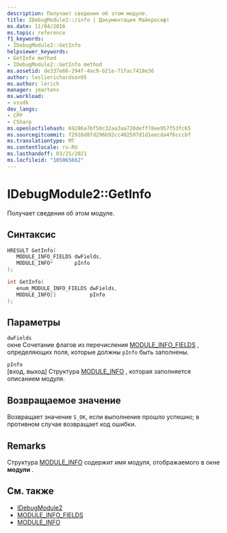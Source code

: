 ```yaml
---
description: Получает сведения об этом модуле.
title: IDebugModule2::/info | Документация Майкрософт
ms.date: 11/04/2016
ms.topic: reference
f1_keywords:
- IDebugModule2::GetInfo
helpviewer_keywords:
- GetInfo method
- IDebugModule2::GetInfo method
ms.assetid: de337e66-294f-4ac9-b21e-71fac7418e36
author: leslierichardson95
ms.author: lerich
manager: jmartens
ms.workload:
- vssdk
dev_langs:
- CPP
- CSharp
ms.openlocfilehash: 69286a7bf50c32aa3aa720deff78ee957f53fc65
ms.sourcegitcommit: f2916d8fd296b92cc402597d1d1eecda4f6cccbf
ms.translationtype: MT
ms.contentlocale: ru-RU
ms.lasthandoff: 03/25/2021
ms.locfileid: "105065662"
---
```

# <a name="idebugmodule2getinfo"></a>IDebugModule2::GetInfo
Получает сведения об этом модуле.

## <a name="syntax"></a>Синтаксис

```cpp
HRESULT GetInfo( 
   MODULE_INFO_FIELDS dwFields,
   MODULE_INFO*       pInfo
);
```

```cpp
int GetInfo( 
   enum_MODULE_INFO_FIELDS dwFields,
   MODULE_INFO[]           pInfo
);
```

## <a name="parameters"></a>Параметры
`dwFields`\
окне Сочетание флагов из перечисления [MODULE_INFO_FIELDS](../../../extensibility/debugger/reference/module-info-fields.md) , определяющих поля, которые должны `pInfo` быть заполнены.

`pInfo`\
[вход, выход] Структура [MODULE_INFO](../../../extensibility/debugger/reference/module-info.md) , которая заполняется описанием модуля.

## <a name="return-value"></a>Возвращаемое значение
 Возвращает значение `S_OK`, если выполнение прошло успешно; в противном случае возвращает код ошибки.

## <a name="remarks"></a>Remarks
 Структура [MODULE_INFO](../../../extensibility/debugger/reference/module-info.md) содержит имя модуля, отображаемого в окне **модули** .

## <a name="see-also"></a>См. также
- [IDebugModule2](../../../extensibility/debugger/reference/idebugmodule2.md)
- [MODULE_INFO_FIELDS](../../../extensibility/debugger/reference/module-info-fields.md)
- [MODULE_INFO](../../../extensibility/debugger/reference/module-info.md)
